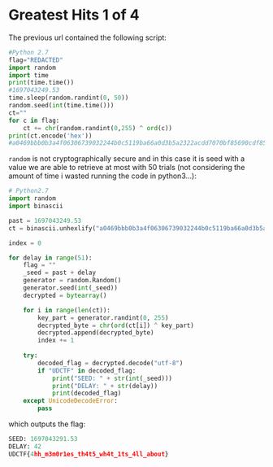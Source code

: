# Greatest Hits 1 of 4

The previous url contained the following script:


```python
#Python 2.7
flag="REDACTED"
import random
import time
print(time.time())
#1697043249.53
time.sleep(random.randint(0, 50))
random.seed(int(time.time()))
ct=""
for c in flag:
    ct += chr(random.randint(0,255) ^ ord(c))
print(ct.encode('hex'))
#a0469bbb0b3a4f06306739032244b0c5119ba66a0d3b5a2322acdd7070bf85690cdf8573212c1b927e0ba624
```

`random` is not cryptographically secure and in this case it is seed with a value we are able to retrieve at most with 50 trials (not considering the amount of time i wasted running the code in python3...):

```python  
# Python2.7  
import random
import binascii

past = 1697043249.53
ct = binascii.unhexlify("a0469bbb0b3a4f06306739032244b0c5119ba66a0d3b5a2322acdd7070bf85690cdf8573212c1b927e0ba624")

index = 0

for delay in range(51):
    flag = ""
    _seed = past + delay
    generator = random.Random()
    generator.seed(int(_seed))
    decrypted = bytearray()

    for i in range(len(ct)):
        key_part = generator.randint(0, 255)
        decrypted_byte = chr(ord(ct[i]) ^ key_part)
        decrypted.append(decrypted_byte)
        index += 1
    
    try:
        decoded_flag = decrypted.decode("utf-8")
        if "UDCTF" in decoded_flag:
            print("SEED: " + str(int(_seed)))
            print("DELAY: " + str(delay))
            print(decoded_flag)
    except UnicodeDecodeError:
        pass
```

which outputs the flag:

```python
SEED: 1697043291.53
DELAY: 42
UDCTF{4hh_m3m0r1es_th4t5_wh4t_1ts_4ll_about}
```